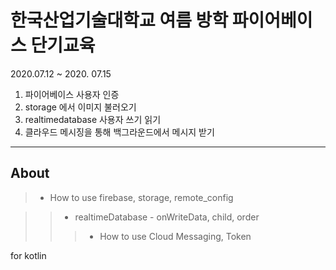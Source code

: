 
# 한국산업기술대학교 여름 방학 파이어베이스 단기교육    
2020.07.12 ~ 2020. 07.15    
1. 파이어베이스 사용자 인증
2. storage 에서 이미지 불러오기
3. realtimedatabase 사용자 쓰기 읽기
4. 클라우드 메시징을 통해 백그라운드에서 메시지 받기    
* * *

## About
> * How to use firebase, storage, remote_config

> > * realtimeDatabase - onWriteData, child, order    
> > > * How to use Cloud Messaging, Token

  for kotlin 
